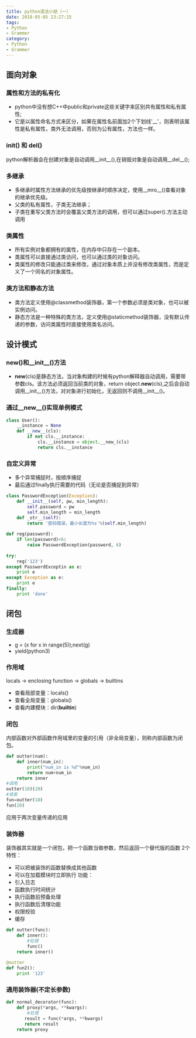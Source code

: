 ```yaml
---
title: python语法小结（一）
date: 2018-05-05 23:27:15
tags:
- Python
- Grammer
category:
- Python
- Grammer
---
```


## 面向对象
### 属性和方法的私有化
* python中没有想C++中public和private这些关键字来区别共有属性和私有属性;
* 它是以属性命名方式来区分，如果在属性名前面加2个下划线'__'，则表明该属性是私有属性，类外无法调用，否则为公有属性，方法也一样。

### __init__() 和 __del__()
python解析器会在创建对象是自动调用__init__(),在销毁对象是自动调用__del__();

### 多继承
* 多继承时属性方法继承的优先级按继承时顺序决定，使用__mro__()查看对象的继承优先级。
* 父类的私有属性，子类无法继承；
* 子类在重写父类方法时会覆盖父类方法的调用，但可以通过super().方法主动调用

### 类属性
* 所有实例对象都拥有的属性，在内存中只存在一个副本。
* 类属性可以直接通过类访问，也可以通过类的对象访问。
* 类属性的修改只能通过类来修改，通过对象本质上并没有修改类属性，而是定义了一个同名的对象属性。

### 类方法和静态方法
* 类方法定义使用@classmethod装饰器，第一个参数必须是类对象，也可以被实例访问。
* 静态方法是一种特殊的类方法，定义使用@staticmethod装饰器，没有默认传递的参数，访问类属性时直接使用类名访问。

## 设计模式

### __new__()和__init__()方法
* __new__(cls)是静态方法，当对象构建的时候有python解释器自动调用，需要带参数cls。该方法必须返回当前类的对象，return object.__new__(cls),之后会自动调用__init__()方法，对对象进行初始化，无返回则不调用__init__()。


### 通过__new__()实现单例模式
``` python
class User():
    __instance = None
    def __new__(cls):
        if not cls.__instance:
            cls.__instance = object.__new_(cls)
            return cls.__instance
```

### 自定义异常
* 多个异常捕捉时，按顺序捕捉
* 最后通过finally执行需要的代码（无论是否捕捉到异常）
``` python
class PasswordException(Exception):
    def __init__(self, pw, min_length):
        self.password = pw
        self.min_length = min_length
    def _str__(self):
        return '密码错误，最小长度为%s'%(self.min_length)
        
def reg(password):
    if len(password)<6:
        raise PasswordException(password, 6)
        
try:
    reg('123')
except PasswordExceptin as e:
    print e
except Exception as e:
    print e
finally:
    print 'done'
```

## 闭包
### 生成器
* g = (x for x in range(5));next(g)
* yield(python3)


### 作用域
locals -> enclosing function -> globals -> builtins
* 查看局部变量：locals()
* 查看全局变量：globals()
* 查看内建模块：dir(__builtin__)

### 闭包
内部函数对外部函数作用域里的变量的引用（非全局变量），则称内部函数为闭包。
``` python
def outter(num):
    def inner(num_in):
        print("num_in is %d"%num_in)
        return num+num_in
    return inner
#调用
outter(10)(20)
#或者
fun=outter(10)
fun(20)
```
应用于两次变量传递的应用

### 装饰器
装饰器其实就是一个闭包，把一个函数当做参数，然后返回一个替代版的函数
2个特性：
* 可以把被装饰的函数替换成其他函数
* 可以在加载模块时立即执行
功能：
* 引入日志
* 函数执行时间统计
* 执行函数前预备处理
* 执行函数后清理功能
* 权限校验
* 缓存


``` python
def outter(func):
	def inner():
    	#处理
        func()
    return inner()
    
@outter
def fun2():
	print '123'
```

### 通用装饰器(不定长参数)
``` python
def normal_decorator(func):
	def proxy(*args, **kwargs):
    	#处理
       result = func(*args, **kwargs)
       return result
    return proxy
```





